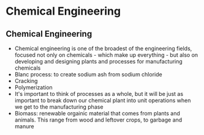 # Chemical Engineering

## Chemical Engineering

- Chemical engineering is one of the broadest of the engineering fields, focused not only on chemicals - which make up everything - but also on developing and designing plants and processes for manufacturing chemicals
- Blanc process: to create sodium ash from sodium chloride
- Cracking
- Polymerization
- It's important to think of processes as a whole, but it will be just as important to break down our chemical plant into unit operations when we get to the manufacturing phase
- Biomass: renewable orgainic material that comes from plants and animals. This range from wood and leftover crops, to garbage and manure
